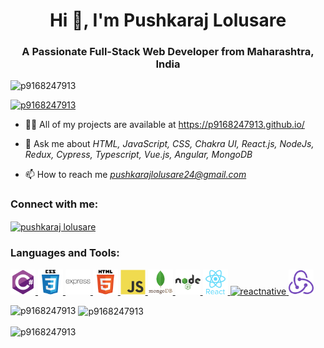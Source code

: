 <h1 align="center">Hi 👋, I'm Pushkaraj Lolusare</h1>
<h3 align="center">A Passionate Full-Stack Web Developer from Maharashtra, India</h3>

<p align="left"> <img src="https://komarev.com/ghpvc/?username=p9168247913&label=Profile%20views&color=0e75b6&style=flat" alt="p9168247913" /> </p>

<p align="left"> <a href="https://github.com/ryo-ma/github-profile-trophy"><img src="https://github-profile-trophy.vercel.app/?username=p9168247913" alt="p9168247913" /></a> </p>

- 👨‍💻 All of my projects are available at https://p9168247913.github.io/

- 💬 Ask me about *HTML, JavaScript, CSS, Chakra UI, React.js, NodeJs, Redux, Cypress, Typescript, Vue.js, Angular, MongoDB*

- 📫 How to reach me *pushkarajlolusare24@gmail.com*

<h3 align="left">Connect with me:</h3>
<p align="left">
<a href="https://linkedin.com/in/www.linkedin.com/in/pushkaraj-lolusare-876254219" target="blank"><img align="center" src="https://raw.githubusercontent.com/rahuldkjain/github-profile-readme-generator/master/src/images/icons/Social/linked-in-alt.svg" alt="pushkaraj lolusare" height="30" width="40" /></a>
</p>

<h3 align="left">Languages and Tools:</h3>
<p align="left"> <a href="https://www.w3schools.com/cs/" target="_blank" rel="noreferrer"> <img src="https://raw.githubusercontent.com/devicons/devicon/master/icons/csharp/csharp-original.svg" alt="csharp" margin-left="100px" width="40" height="40"/> </a> <a href="https://www.w3schools.com/css/" target="_blank" rel="noreferrer"> <img src="https://raw.githubusercontent.com/devicons/devicon/master/icons/css3/css3-original-wordmark.svg" alt="css3" width="40" height="40"/> </a> <a href="https://expressjs.com" target="_blank" rel="noreferrer"> <img src="https://raw.githubusercontent.com/devicons/devicon/master/icons/express/express-original-wordmark.svg" alt="express" width="40" height="40"/> </a> <a href="https://www.w3.org/html/" target="_blank" rel="noreferrer"> <img src="https://raw.githubusercontent.com/devicons/devicon/master/icons/html5/html5-original-wordmark.svg" alt="html5" width="40" height="40"/> </a> <a href="https://developer.mozilla.org/en-US/docs/Web/JavaScript" target="_blank" rel="noreferrer"> <img src="https://raw.githubusercontent.com/devicons/devicon/master/icons/javascript/javascript-original.svg" alt="javascript" width="40" height="40"/> </a> <a href="https://www.mongodb.com/" target="_blank" rel="noreferrer"> <img src="https://raw.githubusercontent.com/devicons/devicon/master/icons/mongodb/mongodb-original-wordmark.svg" alt="mongodb" width="40" height="40"/> </a> <a href="https://nodejs.org" target="_blank" rel="noreferrer"> <img src="https://raw.githubusercontent.com/devicons/devicon/master/icons/nodejs/nodejs-original-wordmark.svg" alt="nodejs" width="40" height="40"/> </a> <a href="https://reactjs.org/" target="_blank" rel="noreferrer"> <img src="https://raw.githubusercontent.com/devicons/devicon/master/icons/react/react-original-wordmark.svg" alt="react" width="40" height="40"/> </a> <a href="https://reactnative.dev/" target="_blank" rel="noreferrer"> <img src="https://reactnative.dev/img/header_logo.svg" alt="reactnative" width="40" height="40"/> </a> <a href="https://redux.js.org" target="_blank" rel="noreferrer"> <img src="https://raw.githubusercontent.com/devicons/devicon/master/icons/redux/redux-original.svg" alt="redux" width="40" height="40"/> </a> </p>

<p><img align="left" src="https://github-readme-stats.vercel.app/api/top-langs?username=p9168247913&show_icons=true&locale=en&layout=compact" alt="p9168247913" /></p>

<p>&nbsp;<img align="center" src="https://github-readme-stats.vercel.app/api?username=p9168247913&show_icons=true&locale=en" alt="p9168247913" /></p>

<p><img align="center" src="https://github-readme-streak-stats.herokuapp.com/?user=p9168247913&" alt="p9168247913" /></p>
